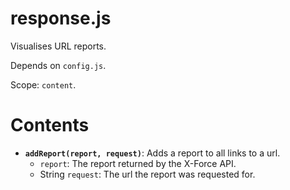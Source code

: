 # response.js

Visualises URL reports.

Depends on `config.js`.

Scope: `content`.

# Contents

* **`addReport(report, request)`**: Adds a report to all links to a url.
	* `report`: The report returned by the X-Force API.
	* String `request`: The url the report was requested for.